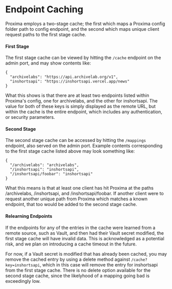 # Endpoint Caching

Proxima employs a two-stage cache; the first which maps a Proxima config folder path to config endpoint, and the second which maps unique client request paths to the first stage cache. 

#### First Stage
The first stage cache can be viewed by hitting the `/cache` endpoint on the admin port, and may show contents like:
```
{
  "archivelabs": "https://api.archivelab.org/v1",
  "inshortsapi": "https://inshortsapi.vercel.app/news"
}
```
What this shows is that there are at least two endpoints listed within Proxima's config, one for archivelabs, and the other for inshortsapi. The value for both of these keys is simply displayed as the remote URL, but within the cache is the entire endpoint, which includes any authentication, or security parameters. 

#### Second Stage
The second stage cache can be accessed by hitting the `/mappings` endpoint, also served on the admin port. Example contents corresponding to the first stage cache listed above may look something like:

```
{
  "/archivelabs": "archivelabs",
  "/inshortsapi": "inshortsapi",
  "/inshortsapi/foobar": "inshortsapi"
}
```

What this means is that at least one client has hit Proxima at the paths /archivelabs, /inshortsapi, and /inshortsapi/foobar. If another client were to request another unique path from Proxima which matches a known endpoint, that too would be added to the second stage cache.

#### Relearning Endpoints

If the endpoints for any of the entries in the cache were learned from a remote source, such as Vault, and then had their Vault secret modified, the first stage cache will have invalid data. This is acknowledged as a potential risk, and we plan on introducing a cache timeout in the future. 

For now, if a Vault secret is modified that has already been cached, you may remove the cached entry by using a delete method against `/cache?key=inshortsapi`, which in this case will remove the entry for inshortsapi from the first stage cache. There is no delete option available for the second stage cache, since the likelyhood of a mapping going bad is exceedingly low. 
